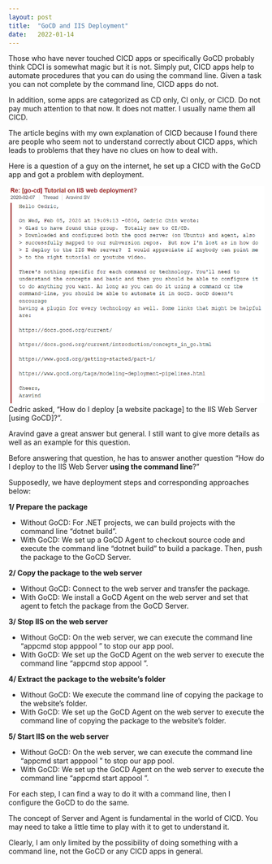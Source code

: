 ```yaml
---
layout:	post
title:	"GoCD and IIS Deployment"
date:	2022-01-14
---
```


Those who have never touched CICD apps or specifically GoCD probably think CDCI is somewhat magic but it is not. Simply put, CICD apps help to automate procedures that you can do using the command line. Given a task you can not complete by the command line, CICD apps do not.

In addition, some apps are categorized as CD only, CI only, or CICD. Do not pay much attention to that now. It does not matter. I usually name them all CICD.

The article begins with my own explanation of CICD because I found there are people who seem not to understand correctly about CICD apps, which leads to problems that they have no clues on how to deal with.

Here is a question of a guy on the internet, he set up a CICD with the GoCD app and got a problem with deployment.

![](1WlFO6Hh_P0q9QbpyyzXhyg_2.png)
Cedric asked, “How do I deploy [a website package] to the IIS Web Server [using GoCD]?”.

Aravind gave a great answer but general. I still want to give more details as well as an example for this question.

Before answering that question, he has to answer another question “How do I deploy to the IIS Web Server **using the command line**?”

Supposedly, we have deployment steps and corresponding approaches below:

**1/ Prepare the package**  
- Without GoCD: For .NET projects, we can build projects with the command line “dotnet build”.  
- With GoCD: We set up a GoCD Agent to checkout source code and execute the command line “dotnet build” to build a package. Then, push the package to the GoCD Server.

**2/ Copy the package to the web server**
- Without GoCD: Connect to the web server and transfer the package.  
- With GoCD: We install a GoCD Agent on the web server and set that agent to fetch the package from the GoCD Server.

**3/ Stop IIS on the web server**  
- Without GoCD: On the web server, we can execute the command line “appcmd stop apppool <AppName>” to stop our app pool.  
- With GoCD: We set up the GoCD Agent on the web server to execute the command line “appcmd stop appool <AppName>”.

**4/ Extract the package to the website’s folder**
- Without GoCD: We execute the command line of copying the package to the website’s folder.  
- With GoCD: We set up the GoCD Agent on the web server to execute the command line of copying the package to the website’s folder.

**5/ Start IIS on the web server**
- Without GoCD: On the web server, we can execute the command line “appcmd start apppool <AppName>” to stop our app pool.  
- With GoCD: We set up the GoCD Agent on the web server to execute the command line “appcmd start appool <AppName>”.

For each step, I can find a way to do it with a command line, then I configure the GoCD to do the same.

The concept of Server and Agent is fundamental in the world of CICD. You may need to take a little time to play with it to get to understand it.

Clearly, I am only limited by the possibility of doing something with a command line, not the GoCD or any CICD apps in general.

  